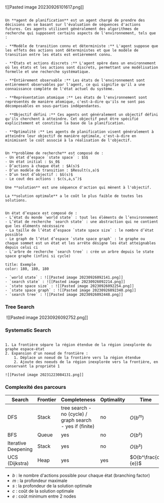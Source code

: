 ![[Pasted image 20230926101617.png]]

```ad-definition

Un **agent de planification** est un agent chargé de prendre des décisions en se basant sur l'évaluation de séquences d'actions futures. Ces agents utilisent généralement des algorithmes de recherche qui supposent certains aspects de l'environnement, tels que :

- **Modèle de transition connu et déterministe :** L'agent suppose que les effets des actions sont déterministes et que le modèle de transition entre les états est entièrement connu.
    
- **États et actions discrets :** L'agent opère dans un environnement où les états et les actions sont discrets, permettant une modélisation formelle et une recherche systématique.
    
- **Entièrement observable :** Les états de l'environnement sont entièrement observables par l'agent, ce qui signifie qu'il a une connaissance complète de l'état actuel du système.
    
- **Représentation atomique :** Les états de l'environnement sont représentés de manière atomique, c'est-à-dire qu'ils ne sont pas décomposables en sous-parties indépendantes.
    
- **Objectif défini :** Ces agents ont généralement un objectif défini qu'ils cherchent à atteindre. Cet objectif peut être spécifié explicitement et constitue la base de la planification.
    
- **Optimalité :** Les agents de planification visent généralement à atteindre leur objectif de manière optimale, c'est-à-dire en minimisant le coût associé à la réalisation de l'objectif.

```

```ad-definition

Un **problème de recherche** est composé de :
- Un état d’espace `state space` : $S$
- Un état initial : $s_0$
- D’actions à chaque état : $A(s)$
- D’un modèle de transition : $Result(s,a)$
- D’un test d’objectif : $G(s)$
- Le cout des actions : $c(s,a,s’)$

Une **solution** est une séquence d'action qui mènent à l'objectif.

La **solution optimale** a le coût le plus faible de toutes les solutions.

```

```ad-definition

Un état d’espace est composé de :
- L’état du monde `world state` : tout les éléments de l’environnement
- L’état de recherche `search state` : une abstraction qui ne contient que les éléments nécéssaire
- La taille de l’état d’espace `state space size` : le nombre d’état possible
- Le graph de l’état d’espace `state space graph` : le graphe ou chaque sommet est un état et les arrête désigne les état atteignables depuis celui ci
- L’arbre de recherche `search tree` : crée un arbre depuis le state space graphe (infini si cycle)

```

```ad-example 
title: Exemple
color: 180, 180, 180

- `world state` : ![[Pasted image 20230926092141.png]]
- `search state` : ![[Pasted image 20230926092214.png]]
- `state space size` : ![[Pasted image 20230926092254.png]]
- `state space graph` : ![[Pasted image 20230926092340.png]]
- `search tree` : ![[Pasted image 20230926092448.png]]

```

### Tree Search
 ![[Pasted image 20230926092752.png]]

### Systematic Search

```ad-definition

1. La frontière sépare la région étendue de la région inexplorée du graphe espace-état
2. Expansion d'un noeud de frontière : 
	1. Déplace un noeud de la frontière vers la région étendue 
	2. Ajoute des noeuds de la région inexplorée vers la frontière, en conservant la propriété 1

![[Pasted image 20231223084131.png]]

```

### Complexité des parcours

| Search              | Frontier | Completeness                                            | Optimality | Time               | Space              |
| ------------------- | -------- | ------------------------------------------------------- | ---------- | ------------------ | ------------------ |
| DFS                 | Stack    | tree search - no (cycle) / graph search - yes if (finite) | no         | $O(b^{m})$         | $O(bm)$            |
| BFS                 | Queue    | yes                                                     | no         | $O(b^{s})$         | $O(b^{s})$         |
| Iterative Deepening | Stack    | yes                                                     | no         | $O(b^{s})$         | $O(bs)$            |
| UCS (Dijkstra)                | Heap     | yes                                                     | yes        | $O(b^\frac{c}{e})$ | $O(b^\frac{c}{e})$ |

- $b$ : le nombre d'actions possible pour chaque état (branching factor)
- $m$ : la profondeur maximale
- $s$ : la profondeur de la solution optimale
- $c$ : coût de la solution optimale
- $e$ : coût minimum entre $2$ nodes

